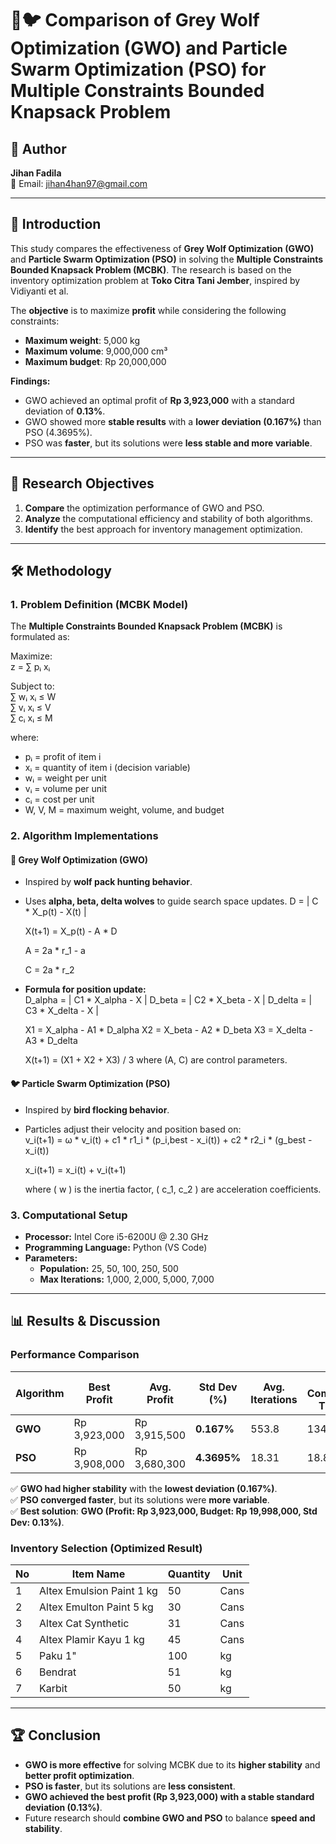 # 🦊🐦 Comparison of Grey Wolf Optimization (GWO) and Particle Swarm Optimization (PSO) for Multiple Constraints Bounded Knapsack Problem  

## 👤 Author  
**Jihan Fadila**   
📧 Email: jihan4han97@gmail.com  

---

## 📌 Introduction  
This study compares the effectiveness of **Grey Wolf Optimization (GWO)** and **Particle Swarm Optimization (PSO)** in solving the **Multiple Constraints Bounded Knapsack Problem (MCBK)**. The research is based on the inventory optimization problem at **Toko Citra Tani Jember**, inspired by Vidiyanti et al.  

The **objective** is to maximize **profit** while considering the following constraints:  
- **Maximum weight**: 5,000 kg  
- **Maximum volume**: 9,000,000 cm³  
- **Maximum budget**: Rp 20,000,000  

**Findings:**  
- GWO achieved an optimal profit of **Rp 3,923,000** with a standard deviation of **0.13%**.  
- GWO showed more **stable results** with a **lower deviation (0.167%)** than PSO (4.3695%).  
- PSO was **faster**, but its solutions were **less stable and more variable**.  

---

## 🎯 Research Objectives  
1. **Compare** the optimization performance of GWO and PSO.  
2. **Analyze** the computational efficiency and stability of both algorithms.  
3. **Identify** the best approach for inventory management optimization.  

---

## 🛠 Methodology  
### **1. Problem Definition (MCBK Model)**  
The **Multiple Constraints Bounded Knapsack Problem (MCBK)** is formulated as:  

Maximize:  
z = ∑ pᵢ xᵢ  

Subject to:  
∑ wᵢ xᵢ ≤ W  
∑ vᵢ xᵢ ≤ V  
∑ cᵢ xᵢ ≤ M  

where:  
- pᵢ = profit of item i  
- xᵢ = quantity of item i (decision variable)  
- wᵢ = weight per unit  
- vᵢ = volume per unit  
- cᵢ = cost per unit  
- W, V, M = maximum weight, volume, and budget  

### **2. Algorithm Implementations**  
#### **🦊 Grey Wolf Optimization (GWO)**  
- Inspired by **wolf pack hunting behavior**.  
- Uses **alpha, beta, delta wolves** to guide search space updates.
  D = | C * X_p(t) - X(t) |

  X(t+1) = X_p(t) - A * D
  
  A = 2a * r_1 - a
  
  C = 2a * r_2
  
- **Formula for position update:**  
  D_alpha = | C1 * X_alpha - X |
  D_beta  = | C2 * X_beta  - X |
  D_delta = | C3 * X_delta - X |
  
  X1 = X_alpha - A1 * D_alpha
  X2 = X_beta  - A2 * D_beta
  X3 = X_delta - A3 * D_delta
  
  X(t+1) = (X1 + X2 + X3) / 3
  where (A, C) are control parameters.  

#### **🐦 Particle Swarm Optimization (PSO)**  
- Inspired by **bird flocking behavior**.  
- Particles adjust their velocity and position based on:  
  v_i(t+1) = ω * v_i(t) + c1 * r1_i * (p_i,best - x_i(t)) + c2 * r2_i * (g_best - x_i(t))

  x_i(t+1) = x_i(t) + v_i(t+1)

  where \( w \) is the inertia factor, \( c_1, c_2 \) are acceleration coefficients.  

### **3. Computational Setup**  
- **Processor:** Intel Core i5-6200U @ 2.30 GHz  
- **Programming Language:** Python (VS Code)  
- **Parameters:**  
  - **Population:** 25, 50, 100, 250, 500  
  - **Max Iterations:** 1,000, 2,000, 5,000, 7,000  

---

## 📊 Results & Discussion  
### **Performance Comparison**  
| Algorithm | Best Profit | Avg. Profit | Std Dev (%) | Avg. Iterations | Avg. Computation Time (s) |
|-----------|------------|------------|------------|-----------------|--------------------------|
| **GWO**   | Rp 3,923,000 | Rp 3,915,500 | **0.167%** | 553.8 | 134.49 |
| **PSO**   | Rp 3,908,000 | Rp 3,680,300 | **4.3695%** | 18.31 | 18.875 |

✅ **GWO had higher stability** with the **lowest deviation (0.167%)**.  
✅ **PSO converged faster**, but its solutions were **more variable**.  
✅ **Best solution**: **GWO (Profit: Rp 3,923,000, Budget: Rp 19,998,000, Std Dev: 0.13%)**.  

### **Inventory Selection (Optimized Result)**  
| No | Item Name | Quantity | Unit |
|----|----------|----------|------|
| 1  | Altex Emulsion Paint 1 kg | 50 | Cans |
| 2  | Altex Emulton Paint 5 kg | 30 | Cans |
| 3  | Altex Cat Synthetic | 31 | Cans |
| 4  | Altex Plamir Kayu 1 kg | 45 | Cans |
| 5  | Paku 1" | 100 | kg |
| 6  | Bendrat | 51 | kg |
| 7  | Karbit | 50 | kg |

---

## 🏆 Conclusion  
- **GWO is more effective** for solving MCBK due to its **higher stability** and **better profit optimization**.  
- **PSO is faster**, but its solutions are **less consistent**.  
- **GWO achieved the best profit (Rp 3,923,000) with a stable standard deviation (0.13%)**.  
- Future research should **combine GWO and PSO** to balance **speed and stability**.  
